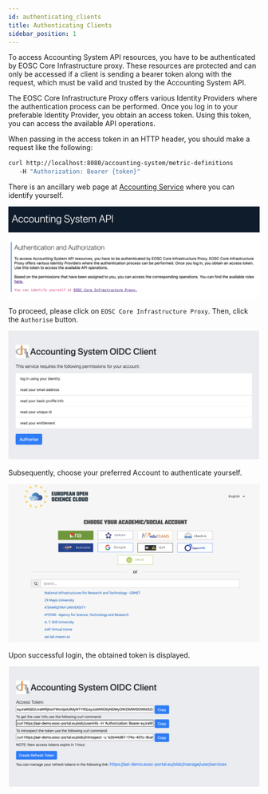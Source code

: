 ```yaml
---
id: authenticating_clients
title: Authenticating Clients
sidebar_position: 1
---
```


To access Accounting System API resources, you have to be authenticated by EOSC Core Infrastructure proxy.
These resources are protected and can only be accessed if a client is sending a bearer token along with the request, which must be valid and trusted by the Accounting System API.

The EOSC Core Infrastructure Proxy offers various Identity Providers where the authentication process can be performed. Once you log in to your preferable Identity Provider, you obtain an access token. Using this token, you can access the available API operations.

When passing in the access token in an HTTP header, you should make a request like the following:

```bash
curl http://localhost:8080/accounting-system/metric-definitions
   -H "Authorization: Bearer {token}"
```

There is an ancillary web page at [Accounting Service](https://accounting.devel.argo.grnet.gr) where you can identify yourself.

![Login Page](assets/accounting_system_web_page.png)

To proceed, please click on `EOSC Core Infrastructure Proxy`. Then, click the `Authorise` button.

![Authorise Button](assets/authorise_button.png)

Subsequently, choose your preferred Account to authenticate yourself.

![Login Page](assets/aai_login_page.png)

Upon successful login, the obtained token is displayed.

![Login Page](assets/obtained_token.png)
